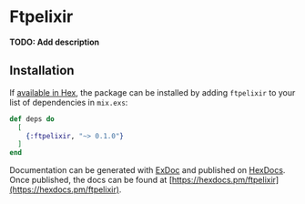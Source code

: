 # Ftpelixir

**TODO: Add description**

## Installation

If [available in Hex](https://hex.pm/docs/publish), the package can be installed
by adding `ftpelixir` to your list of dependencies in `mix.exs`:

```elixir
def deps do
  [
    {:ftpelixir, "~> 0.1.0"}
  ]
end
```

Documentation can be generated with [ExDoc](https://github.com/elixir-lang/ex_doc)
and published on [HexDocs](https://hexdocs.pm). Once published, the docs can
be found at [https://hexdocs.pm/ftpelixir](https://hexdocs.pm/ftpelixir).

